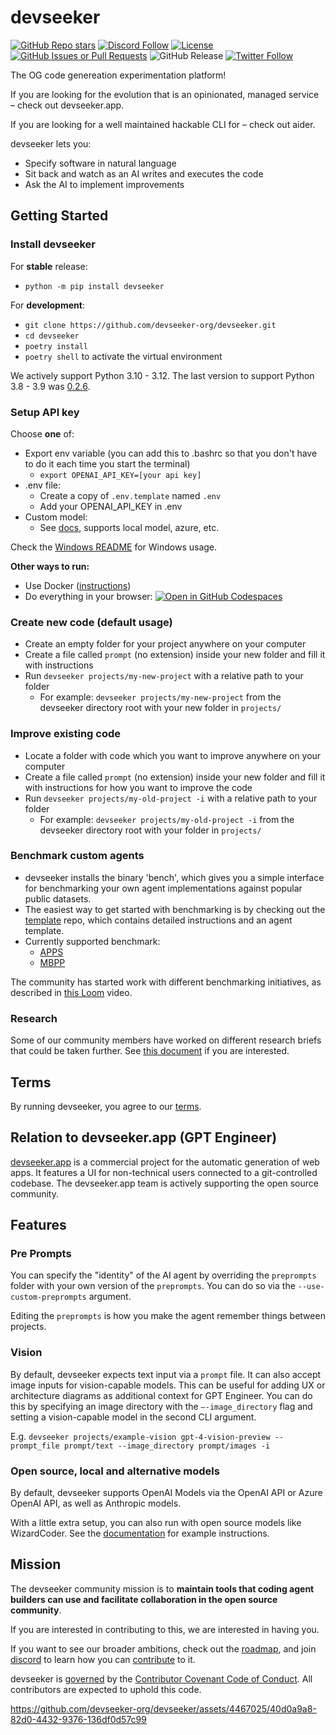 # devseeker

[![GitHub Repo stars](https://img.shields.io/github/stars/devseeker-org/devseeker?style=social)](https://github.com/devseeker-org/devseeker)
[![Discord Follow](https://dcbadge.vercel.app/api/server/8tcDQ89Ej2?style=flat)](https://discord.gg/8tcDQ89Ej2)
[![License](https://img.shields.io/github/license/devseeker-org/devseeker)](https://github.com/devseeker-org/devseeker/blob/main/LICENSE)
[![GitHub Issues or Pull Requests](https://img.shields.io/github/issues/devseeker-org/devseeker)](https://github.com/devseeker-org/devseeker/issues)
![GitHub Release](https://img.shields.io/github/v/release/devseeker-org/devseeker)
[![Twitter Follow](https://img.shields.io/twitter/follow/antonosika?style=social)](https://twitter.com/antonosika)

The OG code genereation experimentation platform!

If you are looking for the evolution that is an opinionated, managed service – check out devseeker.app.

If you are looking for a well maintained hackable CLI for – check out aider.


devseeker lets you:
- Specify software in natural language
- Sit back and watch as an AI writes and executes the code
- Ask the AI to implement improvements

## Getting Started

### Install devseeker

For **stable** release:

- `python -m pip install devseeker`

For **development**:
- `git clone https://github.com/devseeker-org/devseeker.git`
- `cd devseeker`
- `poetry install`
- `poetry shell` to activate the virtual environment

We actively support Python 3.10 - 3.12. The last version to support Python 3.8 - 3.9 was [0.2.6](https://pypi.org/project/devseeker/0.2.6/).

### Setup API key

Choose **one** of:
- Export env variable (you can add this to .bashrc so that you don't have to do it each time you start the terminal)
    - `export OPENAI_API_KEY=[your api key]`
- .env file:
    - Create a copy of `.env.template` named `.env`
    - Add your OPENAI_API_KEY in .env
- Custom model:
    - See [docs](https://devseeker.readthedocs.io/en/latest/open_models.html), supports local model, azure, etc.

Check the [Windows README](./WINDOWS_README.md) for Windows usage.

**Other ways to run:**
- Use Docker ([instructions](docker/README.md))
- Do everything in your browser:
[![Open in GitHub Codespaces](https://github.com/codespaces/badge.svg)](https://github.com/devseeker-org/devseeker/codespaces)

### Create new code (default usage)
- Create an empty folder for your project anywhere on your computer
- Create a file called `prompt` (no extension) inside your new folder and fill it with instructions
- Run `devseeker projects/my-new-project` with a relative path to your folder
  - For example: `devseeker projects/my-new-project` from the devseeker directory root with your new folder in `projects/`

### Improve existing code
- Locate a folder with code which you want to improve anywhere on your computer
- Create a file called `prompt` (no extension) inside your new folder and fill it with instructions for how you want to improve the code
- Run `devseeker projects/my-old-project -i` with a relative path to your folder
  - For example: `devseeker projects/my-old-project -i` from the devseeker directory root with your folder in `projects/`

### Benchmark custom agents
- devseeker installs the binary 'bench', which gives you a simple interface for benchmarking your own agent implementations against popular public datasets.
- The easiest way to get started with benchmarking is by checking out the [template](https://github.com/devseeker-org/gpte-bench-template) repo, which contains detailed instructions and an agent template.
- Currently supported benchmark:
  - [APPS](https://github.com/hendrycks/apps)
  - [MBPP](https://github.com/google-research/google-research/tree/master/mbpp)

The community has started work with different benchmarking initiatives, as described in [this Loom](https://www.loom.com/share/206805143fbb4302b5455a5329eaab17?sid=f689608f-8e49-44f7-b55f-4c81e9dc93e6) video.

### Research
Some of our community members have worked on different research briefs that could be taken further. See [this document](https://docs.google.com/document/d/1qmOj2DvdPc6syIAm8iISZFpfik26BYw7ZziD5c-9G0E/edit?usp=sharing) if you are interested.

## Terms
By running devseeker, you agree to our [terms](https://github.com/devseeker-org/devseeker/blob/main/TERMS_OF_USE.md).


## Relation to devseeker.app (GPT Engineer)
[devseeker.app](https://devseeker.app/) is a commercial project for the automatic generation of web apps.
It features a UI for non-technical users connected to a git-controlled codebase.
The devseeker.app team is actively supporting the open source community.


## Features

### Pre Prompts
You can specify the "identity" of the AI agent by overriding the `preprompts` folder with your own version of the `preprompts`. You can do so via the `--use-custom-preprompts` argument.

Editing the `preprompts` is how you make the agent remember things between projects.

### Vision

By default, devseeker expects text input via a `prompt` file. It can also accept image inputs for vision-capable models. This can be useful for adding UX or architecture diagrams as additional context for GPT Engineer. You can do this by specifying an image directory with the `—-image_directory` flag and setting a vision-capable model in the second CLI argument.

E.g. `devseeker projects/example-vision gpt-4-vision-preview --prompt_file prompt/text --image_directory prompt/images -i`

### Open source, local and alternative models

By default, devseeker supports OpenAI Models via the OpenAI API or Azure OpenAI API, as well as Anthropic models.

With a little extra setup, you can also run with open source models like WizardCoder. See the [documentation](https://devseeker.readthedocs.io/en/latest/open_models.html) for example instructions.

## Mission

The devseeker community mission is to **maintain tools that coding agent builders can use and facilitate collaboration in the open source community**.

If you are interested in contributing to this, we are interested in having you.

If you want to see our broader ambitions, check out the [roadmap](https://github.com/devseeker-org/devseeker/blob/main/ROADMAP.md), and join
[discord](https://discord.gg/8tcDQ89Ej2)
to learn how you can [contribute](.github/CONTRIBUTING.md) to it.

devseeker is [governed](https://github.com/devseeker-org/devseeker/blob/main/GOVERNANCE.md) by the [Contributor Covenant Code of Conduct](https://github.com/devseeker-org/devseeker/blob/main/CODE_OF_CONDUCT.md). All contributors are expected to uphold this code.


https://github.com/devseeker-org/devseeker/assets/4467025/40d0a9a8-82d0-4432-9376-136df0d57c99
